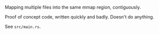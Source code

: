 Mapping multiple files into the same mmap region, contiguously.

Proof of concept code, written quickly and badly. Doesn't do anything.

See `src/main.rs`.
